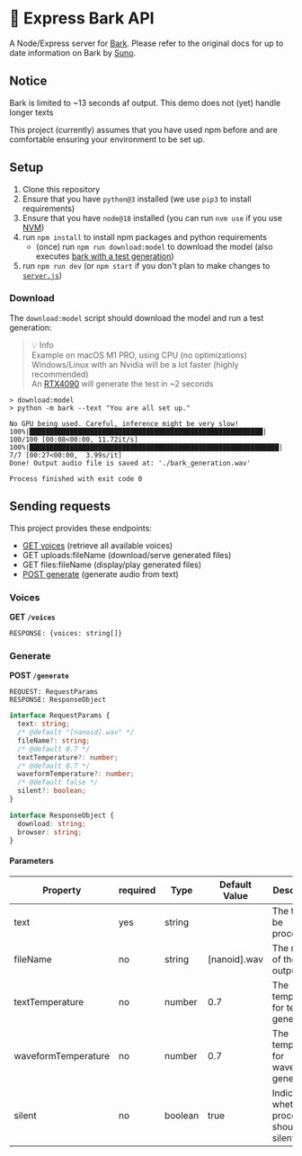 # 🐶 Express Bark API

A Node/Express server for [Bark](https://github.com/suno-ai/bark). Please refer to the original docs for up to date
information on Bark by [Suno](https://www.suno.ai/).

## Notice

Bark is limited to ~13 seconds af output. This demo does not (yet) handle longer texts

This project (currently) assumes that you have used npm before and are comfortable ensuring your environment to be set
up.

## Setup

1. Clone this repository
2. Ensure that you have `python@3` installed (we use `pip3` to install requirements)
3. Ensure that you have `node@18` installed (you can run `nvm use` if you use [NVM](https://github.com/nvm-sh/nvm))
4. run `npm install` to install npm packages and python requirements
   - (once) run `npm run download:model` to download the model (also executes [bark with a test generation](#download))
5. run `npm run dev` (or `npm start` if you don't plan to make changes to [`server.js`](server.js))

### Download

The `download:model` script should download the model and run a test generation:

> 💡 Info  
> Example on macOS M1 PRO, using CPU (no optimizations)  
> Windows/Linux with an Nvidia will be a lot faster (highly recommended)  
> An [RTX4090](https://www.nvidia.com/en-us/geforce/graphics-cards/40-series/rtx-4090/) will generate the test in ~2 seconds

```
> download:model
> python -m bark --text "You are all set up."

No GPU being used. Careful, inference might be very slow!
100%|██████████████████████████████████████████████████████████| 100/100 [00:08<00:00, 11.72it/s]
100%|██████████████████████████████████████████████████████████████| 7/7 [00:27<00:00,  3.99s/it]
Done! Output audio file is saved at: './bark_generation.wav'

Process finished with exit code 0
```

## Sending requests

This project provides these endpoints:

- [GET voices](#voices) (retrieve all available voices)
- GET uploads:fileName (download/serve generated files)
- GET files:fileName (display/play generated files)
- [POST generate](#generate) (generate audio from text)

### Voices

**GET `/voices`**

```
RESPONSE: {voices: string[]}
```

### Generate

**POST `/generate`**

```
REQUEST: RequestParams
RESPONSE: ResponseObject
```

```ts
interface RequestParams {
  text: string;
  /* @default "[nanoid].wav" */
  fileName?: string;
  /* @default 0.7 */
  textTemperature?: number;
  /* @default 0.7 */
  waveformTemperature?: number;
  /* @default false */
  silent?: boolean;
}

interface ResponseObject {
  download: string;
  browser: string;
}
```

#### Parameters

| Property            | required | Type    | Default Value  | Description                                     |
| ------------------- | -------- | ------- |----------------| ----------------------------------------------- |
| text                | yes      | string  |                | The text to be processed.                       |
| fileName            | no       | string  | \[nanoid\].wav | The name of the output file.                    |
| textTemperature     | no       | number  | 0.7            | The temperature for text generation.            |
| waveformTemperature | no       | number  | 0.7            | The temperature for waveform generation.        |
| silent              | no       | boolean | true           | Indicates whether the process should be silent. |
